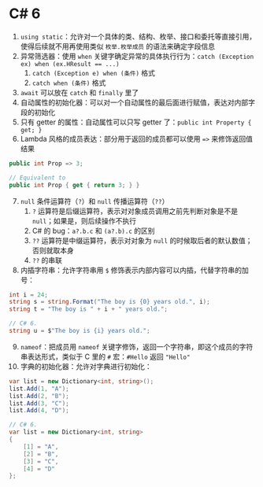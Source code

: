 # C# 6
1. `using static`：允许对一个具体的类、结构、枚举、接口和委托等直接引用，使得后续就不用再使用类似 `枚举.枚举成员` 的语法来确定字段信息
2. 异常筛选器：使用 `when` 关键字确定异常的具体执行行为：`catch (Exception ex) when (ex.HResult == ...)`
    1. `catch (Exception e) when (条件)` 格式
    2. `catch when (条件)` 格式
3. `await` 可以放在 `catch` 和 `finally` 里了
4. 自动属性的初始化器：可以对一个自动属性的最后面进行赋值，表达对内部字段的初始化
5. 只有 getter 的属性：自动属性可以只写 getter 了：`public int Property { get; }`
6. Lambda 风格的成员表达：部分用于返回的成员都可以使用 `=>` 来修饰返回值结果

```csharp
public int Prop => 3;

// Equivalent to
public int Prop { get { return 3; } }
```

7. `null` 条件运算符（`?`）和 `null` 传播运算符（`??`）
    1. `?` 运算符是后缀运算符，表示对对象成员调用之前先判断对象是不是 `null`；如果是，则后续操作不执行
    2. C# 的 bug：`a?.b.c` 和 `(a?.b).c` 的区别
    3. `??` 运算符是中缀运算符，表示对对象为 `null` 的时候取后者的默认数值；否则就取本身
    4. `??` 的串联
8. 内插字符串：允许字符串用 `$` 修饰表示内部内容可以内插，代替字符串的加号：

```csharp
int i = 24;
string s = string.Format("The boy is {0} years old.", i);
string t = "The boy is " + i + " years old.";

// C# 6.
string u = $"The boy is {i} years old.";
```

9. `nameof`：把成员用 `nameof` 关键字修饰，返回一个字符串，即这个成员的字符串表达形式，类似于 C 里的 `#` 宏：`#Hello` 返回 `"Hello"`
10. 字典的初始化器：允许对字典进行初始化：

```csharp
var list = new Dictionary<int, string>();
list.Add(1, "A");
list.Add(2, "B");
list.Add(3, "C");
list.Add(4, "D");

// C# 6.
var list = new Dictionary<int, string>
{
    [1] = "A",
    [2] = "B",
    [3] = "C",
    [4] = "D"
};
```